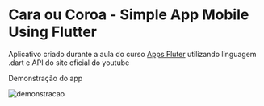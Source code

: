 # Cara ou Coroa - Simple App Mobile Using Flutter

Aplicativo criado durante a aula do curso [Apps Fluter](https://www.udemy.com/course/web-completo/) utilizando linguagem .dart e API do site oficial do youtube

Demonstração do app

![demonstracao](demonstacao.gif)

